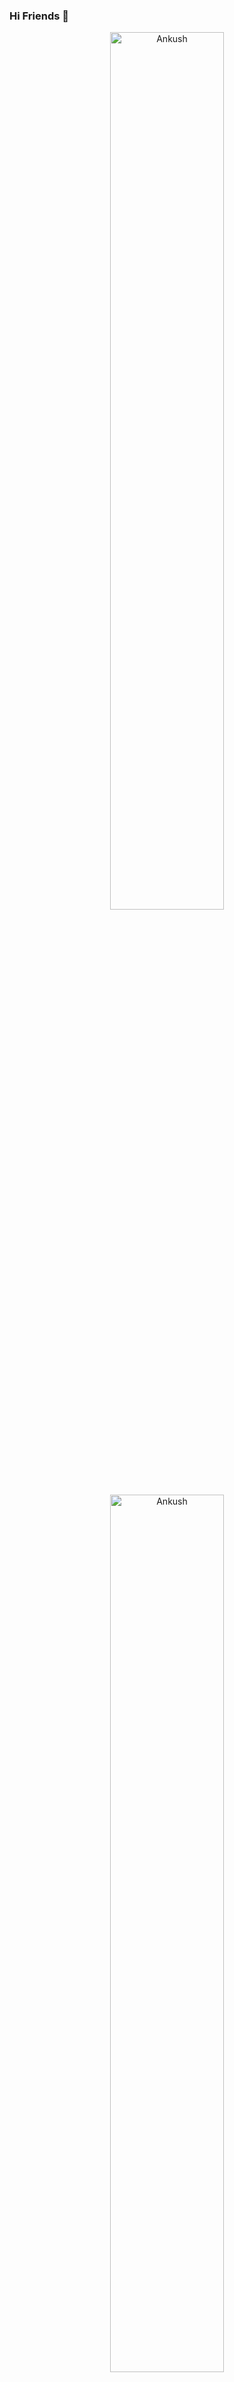 ### Hi Friends 👋

<!--
**ersanjaydev/ersanjaydev** is a ✨ _special_ ✨ repository because its `README.md` (this file) appears on your GitHub profile.

Here are some ideas to get you started:

- 🔭 I’m currently working on ...
- 🌱 I’m currently learning ...
- 👯 I’m looking to collaborate on ...
- 🤔 I’m looking for help with ...
- 💬 Ask me about ...
- 📫 How to reach me: ...
- 😄 Pronouns: ...
- ⚡ Fun fact: ...
-->
<div align="center">
 <img src="https://github-readme-stats.vercel.app/api?username=ersanjaydev&show_icons=true&theme=radical&locale=en&hide_border=true&border_radius=15" style="width:60%" alt="Ankush" />
</div>
<div align="center">
  <img src="https://github-readme-streak-stats.herokuapp.com/?user=ersanjaydev&theme=radical&hide_border=true&border_radius=15" style="width:60%" alt="Ankush"/>
</div>
